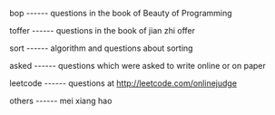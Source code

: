 bop         ------ questions in the book of Beauty of Programming

toffer      ------ questions in the book of jian zhi offer

sort        ------ algorithm and questions about sorting

asked       ------ questions which were asked to write online or on paper

leetcode    ------ questions at http://leetcode.com/onlinejudge 

others      ------ mei xiang hao

